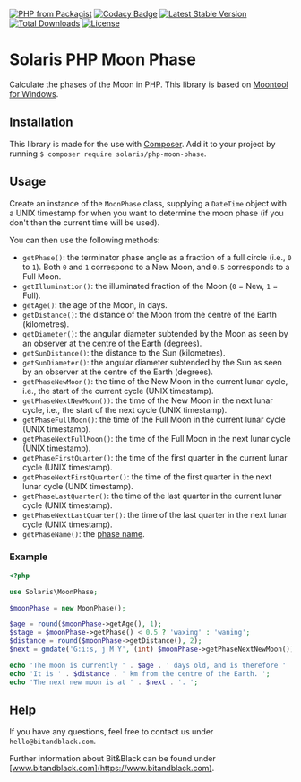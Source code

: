 [![PHP from Packagist](https://img.shields.io/packagist/php-v/solaris/php-moon-phase)](http://www.php.net)
[![Codacy Badge](https://app.codacy.com/project/badge/Grade/cd2e7203326345d582f5b5a5fd2ffc91)](https://www.codacy.com/gh/Moskito89/php-moon-phase/dashboard)
[![Latest Stable Version](https://poser.pugx.org/solaris/php-moon-phase/v/stable)](https://packagist.org/packages/solaris/php-moon-phase)
[![Total Downloads](https://poser.pugx.org/solaris/php-moon-phase/downloads)](https://packagist.org/packages/solaris/php-moon-phase)
[![License](https://poser.pugx.org/solaris/php-moon-phase/license)](https://packagist.org/packages/solaris/php-moon-phase)

# Solaris PHP Moon Phase

Calculate the phases of the Moon in PHP. This library is based on [Moontool for Windows](http://www.fourmilab.ch/moontoolw/).

## Installation

This library is made for the use with [Composer](https://packagist.org/packages/solaris/php-moon-phase). Add it to your project by running `$ composer require solaris/php-moon-phase`.

## Usage

Create an instance of the `MoonPhase` class, supplying a `DateTime` object with a UNIX timestamp for when you want to determine the moon phase (if you don't then the current time will be used). 

You can then use the following methods:

-   `getPhase()`: the terminator phase angle as a fraction of a full circle (i.e., `0` to `1`). Both `0` and `1` correspond to a New Moon, and `0.5` corresponds to a Full Moon.
-   `getIllumination()`: the illuminated fraction of the Moon (`0` = New, `1` = Full).
-   `getAge()`: the age of the Moon, in days.
-   `getDistance()`: the distance of the Moon from the centre of the Earth (kilometres).
-   `getDiameter()`: the angular diameter subtended by the Moon as seen by an observer at the centre of the Earth (degrees).
-   `getSunDistance()`: the distance to the Sun (kilometres).
-   `getSunDiameter()`: the angular diameter subtended by the Sun as seen by an observer at the centre of the Earth (degrees).
-   `getPhaseNewMoon()`: the time of the New Moon in the current lunar cycle, i.e., the start of the current cycle (UNIX timestamp).
-   `getPhaseNextNewMoon())`: the time of the New Moon in the next lunar cycle, i.e., the start of the next cycle (UNIX timestamp).
-   `getPhaseFullMoon()`: the time of the Full Moon in the current lunar cycle (UNIX timestamp).
-   `getPhaseNextFullMoon()`: the time of the Full Moon in the next lunar cycle (UNIX timestamp).
-   `getPhaseFirstQuarter()`: the time of the first quarter in the current lunar cycle (UNIX timestamp).
-   `getPhaseNextFirstQuarter()`: the time of the first quarter in the next lunar cycle (UNIX timestamp).
-   `getPhaseLastQuarter()`: the time of the last quarter in the current lunar cycle (UNIX timestamp).
-   `getPhaseNextLastQuarter()`: the time of the last quarter in the next lunar cycle (UNIX timestamp).
-   `getPhaseName()`: the [phase name](https://aa.usno.navy.mil/faq/moon_phases).

### Example

```php
<?php

use Solaris\MoonPhase;

$moonPhase = new MoonPhase();

$age = round($moonPhase->getAge(), 1);
$stage = $moonPhase->getPhase() < 0.5 ? 'waxing' : 'waning';
$distance = round($moonPhase->getDistance(), 2);
$next = gmdate('G:i:s, j M Y', (int) $moonPhase->getPhaseNextNewMoon());

echo 'The moon is currently ' . $age . ' days old, and is therefore ' . $stage . '. ';
echo 'It is ' . $distance . ' km from the centre of the Earth. ';
echo 'The next new moon is at ' . $next . '. ';
```

## Help

If you have any questions, feel free to contact us under `hello@bitandblack.com`.

Further information about Bit&Black can be found under [www.bitandblack.com](https://www.bitandblack.com).
